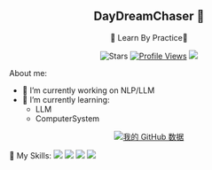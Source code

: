 <div align="center">

## DayDreamChaser 👋
🌟 Learn By Practice🌟 

![Stars](https://img.shields.io/github/stars/DayDreamChaser?affiliations=OWNER%2CCOLLABORATOR&label=Stars)
[![Profile Views](https://komarev.com/ghpvc/?username=DayDreamChaser&color=green)](https://github.com/DayDreamChaser)
![](https://hit.yhype.me/github/profile?user_id=25005856)
</div>

About me:
- 🔭 I’m currently working on NLP/LLM
- 🌱 I’m currently learning: 
  - LLM
  - ComputerSystem
<div align="center">
  
[![我的 GitHub 数据](https://github-readme-stats.vercel.app/api?username=DayDreamChaser)]()

</div>


🌟 My Skills:
![](https://img.shields.io/badge/-Python-3e74a2?style=flat-square&logo=Python&logoColor=fff)
![](https://img.shields.io/badge/-C++-ae3a62?style=flat-square&logo=cplusplus&logoColor=fff)
![](https://img.shields.io/badge/-NumPy-5974c9?style=flat-square&logo=NumPy&logoColor=fff)
![](https://img.shields.io/badge/-PyTorch-d6543c?style=flat-square&logo=PyTorch&logoColor=fff)
<br />



